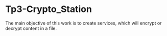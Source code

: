 # Tp3-Crypto_Station
The main objective of this work is to create services, which will encrypt or decrypt content in a file.
